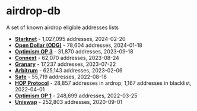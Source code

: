# airdrop-db
A set of known airdrop eligible addresses lists

* **[Starknet](https://github.com/starknet-io/provisions-data)** - 1,027,095 addresses, 2024-02-20
* **[Open Dollar (ODG)](https://github.com/cupOJoseph/odg-airdrop/tree/main)** - 78,604 addresses, 2024-01-18
* **[Optimism OP 3](https://github.com/ethereum-optimism/op-analytics/blob/main/reference_data/address_lists/op_airdrop_3_simple_list.csv)** - 31,870 addresses, 2023-09-18
* **[Connext](https://github.com/connext/community-sybil-reports/tree/main)** - 62,070 addresses, 2023-08-24
* **[Granary](https://github.com/The-Granary/airdrop-list)** - 17,237 addresses, 2023-07-22
* **[Arbitrum](https://www.nansen.ai/research/an-on-chain-distribution-model-for-the-arbitrum-community)** - 625,143 addresses, 2023-02-06
* **[Safe](https://forum.safe.global/t/new-proposal-reworked-safe-distribution-for-users/594)** - 55,719 addresses, 2022-08-18
* **[HOP Protocol](https://github.com/hop-protocol/hop-airdrop/tree/master/src/data)** - 28,857 addresses in ardrop; 1,167 addresses in blacklist, 2022-04-01
* **[Optimism OP 1](https://github.com/ethereum-optimism/op-analytics/blob/main/reference_data/address_lists/op_airdrop1_addresses.csv)** - 248,699 addresses, 2022-03-25
* **[Uniswap](https://github.com/Uniswap/retroactive-query)** - 252,803 addresses, 2020-09-01
